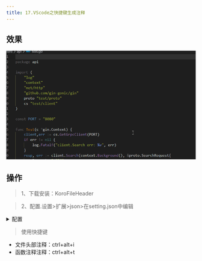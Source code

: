 ```yaml
---
title: 17.VScode之快捷键生成注释
---
```


## 效果

![](./image/17-1.gif)

## 操作

<!-- @import "[TOC]" {cmd="toc" depthFrom=1 depthTo=6 orderedList=false} -->

> 1、下载安装：KoroFileHeader

> 2、配置.设置>扩展>json>在setting.json中编辑

<details>
<summary>配置</summary>

```json
    // 文件头部注释
    "fileheader.customMade": {
        "Descripttion": "",
        "version": "0.1",
        "Author": "DK_Li",
        "Date": "{createTime}",
        "LastEditors": "DK_Li",
        "LastEditTime": "{updateTime}"
    },
    //函数注释
    "fileheader.cursorMode": {
        "description": "",
        "param": "",
        "return": ""
    },
```

</details>

> 使用快捷键

- 文件头部注释：ctrl+alt+i
- 函数注释注释：ctrl+alt+t
